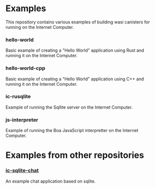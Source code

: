 # Examples

This repository contains various examples of building wasi canisters for running on the Internet Computer.

### hello-world
Basic example of creating a "Hello World" application using Rust and running it on the Internet Computer. 

### hello-world-cpp
Basic example of creating a "Hello World" application using C++ and running it on the Internet Computer.

### ic-rusqlite
Example of running the Sqllite server on the Internet Computer.

### js-interpreter
Example of running the Boa JavaScript interpretter on the Internet Computer.


# Examples from other repositories

### [ic-sqlite-chat](https://github.com/kristoferlund/ic-sqlite-chat)
An example chat application based on sqlite.


